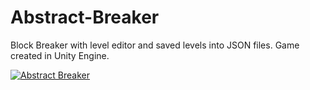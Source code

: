 # Abstract-Breaker
Block Breaker with level editor and saved levels into JSON files. Game created in Unity Engine.

[![Abstract Breaker](https://i.ytimg.com/vi/-JvlkST7wvk/hqdefault.jpg)](https://www.youtube.com/watch?v=-JvlkST7wvk "Abstract Breaker Video")
